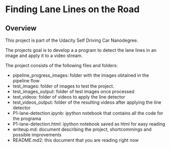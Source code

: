 # **Finding Lane Lines on the Road** 

Overview
---

This project is part of the Udacity Self Driving Car Nanodegree.

The projects goal is to develop a a program to detect the lane lines in an image and apply it to a video stream.

The project consists of the following files and folders:
- pipeline_progress_images: folder with the images obtained in the pipeline flow
- test_images: folder of images to test the project.
- test_images_output: folder of test images once processed
- test_videos: folder of videos to apply the line detector
- test_videos_output: folder of the resulting videos after applying the line detector
- P1-lane-detection.ipynb: ipython notebook that contains all the code for the programa
- P1-lane-detection.html: ipython notebook saved as html for easy reading
- writeup.md: document describing the project, shortcommings and possible improvements
- README.md2: this document that you are reading right now